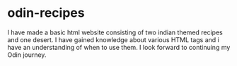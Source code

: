 # odin-recipes

I have made a basic html website consisting of two indian themed recipes and one desert. I have gained knowledge about various HTML tags and i have an understanding of when to use them. I look forward to continuing my Odin journey. 
